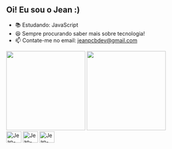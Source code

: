 ## Oi! Eu sou o Jean :)

- 📚 Estudando: JavaScript
- 😆 Sempre procurando saber mais sobre tecnologia!
- 📫 Contate-me no email: jeanpcbdev@gmail.com

<div>
  <img height="210em" src="https://github-readme-stats.vercel.app/api/top-langs/?username=JeanPCB&theme=highcontrast" />
  <img height="210em" src="https://github-readme-stats.vercel.app/api?username=JeanPCB&show_icons=true&theme=highcontrast" />
</div>

<div style="display:inline-block;">
  <img alt="Jean-HTML" align="center" height="30" width="40" src="https://cdn.jsdelivr.net/gh/devicons/devicon/icons/html5/html5-original.svg" />
  <img alt="Jean-CSS" align="center" height="30" width="40" src="https://cdn.jsdelivr.net/gh/devicons/devicon/icons/css3/css3-plain-wordmark.svg" />
  <img alt="Jean-JS" align="center" height="30" width="40" src="https://cdn.jsdelivr.net/gh/devicons/devicon/icons/javascript/javascript-original.svg" />
</div>
